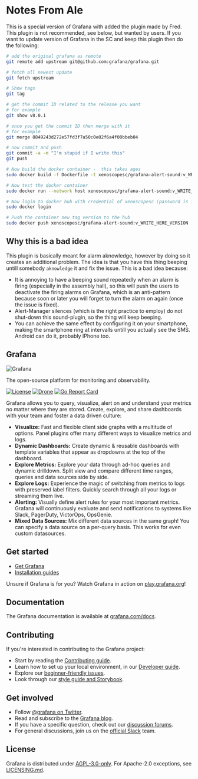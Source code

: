 
# Notes From Ale
This is a special version of Grafana with added the plugin made by Fred. This plugin is not recommended, see below, but wanted by users.
If you want to update version of Grafana in the SC and keep this plugin then do the following:

```bash
# add the original grafana as remote
git remote add upstream git@github.com:grafana/grafana.git

# fetch all newest update
git fetch upstream

# Show tags
git tag 

# get the commit ID related to the release you want
# for example
git show v8.0.1

# once you get the commit ID then merge with it
# for example
git merge 8849243d272e57fd3f7a50c0e02f6a4f00bbeb04

# now commit and push
git commit -a -m "I'm stupid if I write this"
git push

# Now build the docker container -  this takes ages
sudo docker build -f Dockerfile -t xenoscopesc/grafana-alert-sound:v_WRITE_HERE_VERSION .

# Now test the docker container
sudo docker run --network host xenoscopesc/grafana-alert-sound:v_WRITE_HERE_VERSION

# Now login to docker hub with credential of xenoscopesc (password is in service_accounts)
sudo docker login

# Push the container new tag version to the hub
sudo docker push xenoscopesc/grafana-alert-sound:v_WRITE_HERE_VERSION

```

## Why this is a bad idea

This plugin is basically meant for alarm aknowledge, however by doing so it creates an additional problem.
The idea is that you have this thing beeping untill somebody `aknowledge` it and fix the issue.
This is a bad idea because:

- It is annoying to have a beeping sound repeatedly when an alarm is firing (especially in the assembly hall), so this will push the users to deactivate the firing alarms on Grafana, which is an anti-pattern because soon or later you will forget to turn the alarm on again (once the issue is fixed).
- Alert-Manager silences (which is the right practice to employ) do not shut-down this sound-plugin, so the thing will keep beeping.
- You can achieve the same effect by configuring it on your smartphone, making the smartphone ring at intervalls untill you actually see the SMS. Android can do it, probably IPhone too.

## Grafana

![Grafana](docs/logo-horizontal.png)

The open-source platform for monitoring and observability.

[![License](https://img.shields.io/github/license/grafana/grafana)](LICENSE)
[![Drone](https://drone.grafana.net/api/badges/grafana/grafana/status.svg)](https://drone.grafana.net/grafana/grafana)
[![Go Report Card](https://goreportcard.com/badge/github.com/grafana/grafana)](https://goreportcard.com/report/github.com/grafana/grafana)

Grafana allows you to query, visualize, alert on and understand your metrics no matter where they are stored. Create, explore, and share dashboards with your team and foster a data driven culture:

- **Visualize:** Fast and flexible client side graphs with a multitude of options. Panel plugins offer many different ways to visualize metrics and logs.
- **Dynamic Dashboards:** Create dynamic & reusable dashboards with template variables that appear as dropdowns at the top of the dashboard.
- **Explore Metrics:** Explore your data through ad-hoc queries and dynamic drilldown. Split view and compare different time ranges, queries and data sources side by side.
- **Explore Logs:** Experience the magic of switching from metrics to logs with preserved label filters. Quickly search through all your logs or streaming them live.
- **Alerting:** Visually define alert rules for your most important metrics. Grafana will continuously evaluate and send notifications to systems like Slack, PagerDuty, VictorOps, OpsGenie.
- **Mixed Data Sources:** Mix different data sources in the same graph! You can specify a data source on a per-query basis. This works for even custom datasources.

## Get started

- [Get Grafana](https://grafana.com/get)
- [Installation guides](http://docs.grafana.org/installation/)

Unsure if Grafana is for you? Watch Grafana in action on [play.grafana.org](https://play.grafana.org/)!

## Documentation

The Grafana documentation is available at [grafana.com/docs](https://grafana.com/docs/).

## Contributing

If you're interested in contributing to the Grafana project:

- Start by reading the [Contributing guide](/CONTRIBUTING.md).
- Learn how to set up your local environment, in our [Developer guide](/contribute/developer-guide.md).
- Explore our [beginner-friendly issues](https://github.com/grafana/grafana/issues?q=is%3Aopen+is%3Aissue+label%3A%22beginner+friendly%22).
- Look through our [style guide and Storybook](https://developers.grafana.com/ui/latest/index.html).

## Get involved

- Follow [@grafana on Twitter](https://twitter.com/grafana/).
- Read and subscribe to the [Grafana blog](https://grafana.com/blog/).
- If you have a specific question, check out our [discussion forums](https://community.grafana.com/).
- For general discussions, join us on the [official Slack](http://slack.raintank.io/) team.

## License

Grafana is distributed under [AGPL-3.0-only](LICENSE). For Apache-2.0 exceptions, see [LICENSING.md](LICENSING.md).

